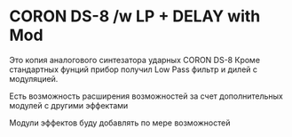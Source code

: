 # CORON DS-8 /w LP + DELAY with Mod

Это копия аналогового синтезатора ударных CORON DS-8
Кроме стандартных фунций прибор получил Low Pass фильтр и дилей с модуляцией.

Есть возможность расширения возможностей за счет дополнительных модулей с другими эффектами

Модули эффектов буду добавлять по мере возможностей
 
